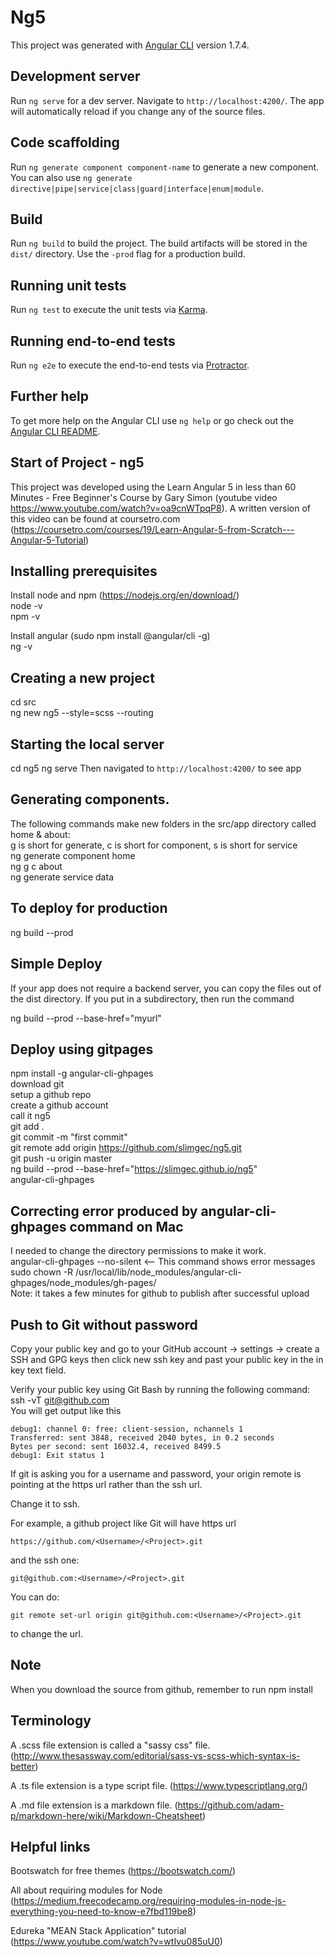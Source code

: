 # Ng5

This project was generated with [Angular CLI](https://github.com/angular/angular-cli) version 1.7.4.

## Development server

Run `ng serve` for a dev server. Navigate to `http://localhost:4200/`. The app will automatically reload if you change any of the source files.

## Code scaffolding

Run `ng generate component component-name` to generate a new component. You can also use `ng generate directive|pipe|service|class|guard|interface|enum|module`.

## Build

Run `ng build` to build the project. The build artifacts will be stored in the `dist/` directory. Use the `-prod` flag for a production build.

## Running unit tests

Run `ng test` to execute the unit tests via [Karma](https://karma-runner.github.io).

## Running end-to-end tests

Run `ng e2e` to execute the end-to-end tests via [Protractor](http://www.protractortest.org/).

## Further help

To get more help on the Angular CLI use `ng help` or go check out the [Angular CLI README](https://github.com/angular/angular-cli/blob/master/README.md).

## Start of Project - ng5
This project was developed using the Learn Angular 5 in less than 60 Minutes - Free Beginner's Course by Gary Simon
(youtube video https://www.youtube.com/watch?v=oa9cnWTpqP8).
A written version of this video can be found at coursetro.com (https://coursetro.com/courses/19/Learn-Angular-5-from-Scratch---Angular-5-Tutorial)

## Installing prerequisites
Install node and npm (https://nodejs.org/en/download/)  
node -v  
npm -v

Install angular (sudo npm install @angular/cli -g)  
ng -v

## Creating a new project
cd src  
ng new ng5 --style=scss --routing

## Starting the local server
cd ng5 
ng serve
Then navigated to `http://localhost:4200/` to see app

## Generating components.
The following commands make new folders in the src/app directory called home & about:  
g is short for generate, c is short for component, s is short for service   
ng generate component home  
ng g c about  
ng generate service data  

## To deploy for production
ng build --prod

## Simple Deploy
If your app does not require a backend server, you can copy the files out 
of the dist directory. If you put in a subdirectory, then run the command

ng build --prod --base-href="myurl"

## Deploy using gitpages
npm install -g angular-cli-ghpages  
download git  
setup a github repo  
create a github account  
call it ng5  
git add .  
git commit -m "first commit"  
git remote add origin https://github.com/slimgec/ng5.git  
git push -u origin master  
ng build --prod --base-href="https://slimgec.github.io/ng5"  
angular-cli-ghpages  

## Correcting error produced by angular-cli-ghpages command on Mac
I needed to change the directory permissions to make it work.  
angular-cli-ghpages --no-silent  <-- This command shows error messages  
sudo chown -R <myusername> /usr/local/lib/node_modules/angular-cli-ghpages/node_modules/gh-pages/  
Note: it takes a few minutes for github to publish after successful upload

## Push to Git without password
Copy your public key and go to your GitHub account -> settings -> create a SSH and GPG keys then click new ssh key and past your public key in the in key text field.  

Verify your public key using Git Bash by running the following command:  
ssh -vT git@github.com  
You will get output like this  

    debug1: channel 0: free: client-session, nchannels 1
    Transferred: sent 3848, received 2040 bytes, in 0.2 seconds
    Bytes per second: sent 16032.4, received 8499.5
    debug1: Exit status 1
    
If git is asking you for a username and password, your origin remote is pointing at the https url rather than the ssh url.

Change it to ssh.

For example, a github project like Git will have https url

`https://github.com/<Username>/<Project>.git`

and the ssh one:

`git@github.com:<Username>/<Project>.git`

You can do:

`git remote set-url origin git@github.com:<Username>/<Project>.git`

to change the url.

## Note
When you download the source from github, remember to run npm install

## Terminology
A .scss file extension is called a "sassy css" file. (http://www.thesassway.com/editorial/sass-vs-scss-which-syntax-is-better)

A .ts file extension is a type script file. (https://www.typescriptlang.org/)

A .md file extension is a markdown file. (https://github.com/adam-p/markdown-here/wiki/Markdown-Cheatsheet)

## Helpful links
Bootswatch for free themes (https://bootswatch.com/)

All about requiring modules for Node (https://medium.freecodecamp.org/requiring-modules-in-node-js-everything-you-need-to-know-e7fbd119be8)

Edureka "MEAN Stack Application" tutorial (https://www.youtube.com/watch?v=wtIvu085uU0)
